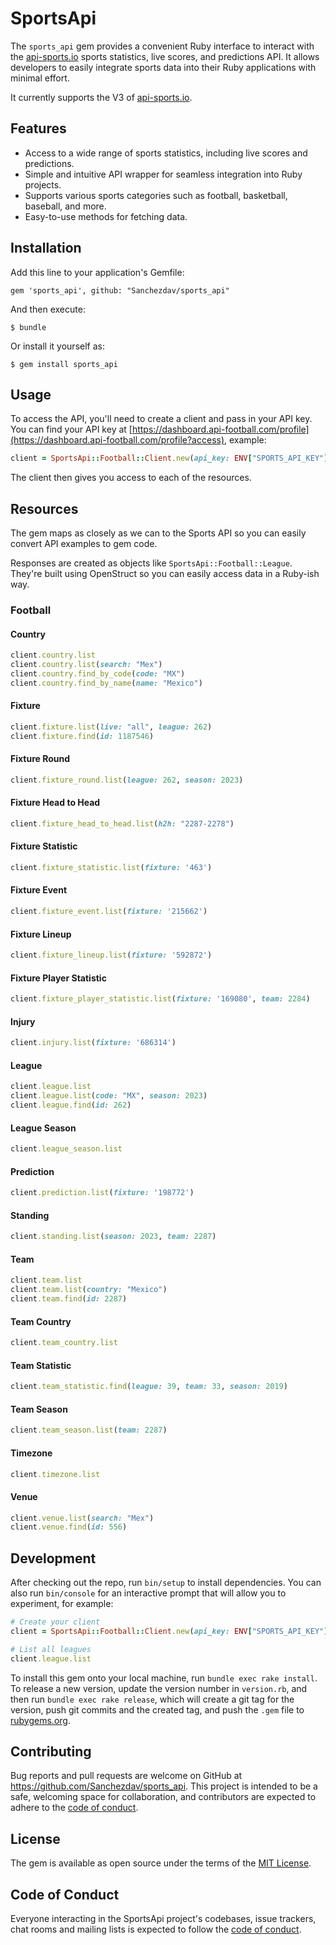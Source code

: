 # SportsApi

The `sports_api` gem provides a convenient Ruby interface to interact with the [api-sports.io](https://api-sports.io/) sports statistics, live scores, and predictions API. It allows developers to easily integrate sports data into their Ruby applications with minimal effort.

It currently supports the V3 of [api-sports.io](https://api-sports.io/).

## Features

- Access to a wide range of sports statistics, including live scores and predictions.
- Simple and intuitive API wrapper for seamless integration into Ruby projects.
- Supports various sports categories such as football, basketball, baseball, and more.
- Easy-to-use methods for fetching data.

## Installation

Add this line to your application's Gemfile:

    gem 'sports_api', github: "Sanchezdav/sports_api"

And then execute:

    $ bundle

Or install it yourself as:

    $ gem install sports_api


## Usage

To access the API, you'll need to create a client and pass in your API key. You can find your API key at [https://dashboard.api-football.com/profile](https://dashboard.api-football.com/profile?access), example:

```ruby
client = SportsApi::Football::Client.new(api_key: ENV["SPORTS_API_KEY"])
```

The client then gives you access to each of the resources.

## Resources

The gem maps as closely as we can to the Sports API so you can easily convert API examples to gem code.

Responses are created as objects like `SportsApi::Football::League`. They're built using OpenStruct so you can easily access data in a Ruby-ish way.

### Football

#### Country

```ruby
client.country.list
client.country.list(search: "Mex")
client.country.find_by_code(code: "MX")
client.country.find_by_name(name: "Mexico")
```

#### Fixture

```ruby
client.fixture.list(live: "all", league: 262)
client.fixture.find(id: 1187546)
```

#### Fixture Round

```ruby
client.fixture_round.list(league: 262, season: 2023)
```

#### Fixture Head to Head

```ruby
client.fixture_head_to_head.list(h2h: "2287-2278")
```

#### Fixture Statistic

```ruby
client.fixture_statistic.list(fixture: '463')
```

#### Fixture Event

```ruby
client.fixture_event.list(fixture: '215662')
```

#### Fixture Lineup

```ruby
client.fixture_lineup.list(fixture: '592872')
```

#### Fixture Player Statistic

```ruby
client.fixture_player_statistic.list(fixture: '169080', team: 2284)
```

#### Injury

```ruby
client.injury.list(fixture: '686314')
```

#### League

```ruby
client.league.list
client.league.list(code: "MX", season: 2023)
client.league.find(id: 262)
```

#### League Season

```ruby
client.league_season.list
```

#### Prediction

```ruby
client.prediction.list(fixture: '198772')
```

#### Standing

```ruby
client.standing.list(season: 2023, team: 2287)
```

#### Team

```ruby
client.team.list
client.team.list(country: "Mexico")
client.team.find(id: 2287)
```

#### Team Country

```ruby
client.team_country.list
```

#### Team Statistic

```ruby
client.team_statistic.find(league: 39, team: 33, season: 2019)
```

#### Team Season

```ruby
client.team_season.list(team: 2287)
```

#### Timezone

```ruby
client.timezone.list
```

#### Venue

```ruby
client.venue.list(search: "Mex")
client.venue.find(id: 556)
```

## Development

After checking out the repo, run `bin/setup` to install dependencies. You can also run `bin/console` for an interactive prompt that will allow you to experiment, for example:

```ruby
# Create your client
client = SportsApi::Football::Client.new(api_key: ENV["SPORTS_API_KEY"])

# List all leagues
client.league.list
```

To install this gem onto your local machine, run `bundle exec rake install`. To release a new version, update the version number in `version.rb`, and then run `bundle exec rake release`, which will create a git tag for the version, push git commits and the created tag, and push the `.gem` file to [rubygems.org](https://rubygems.org).

## Contributing

Bug reports and pull requests are welcome on GitHub at https://github.com/Sanchezdav/sports_api. This project is intended to be a safe, welcoming space for collaboration, and contributors are expected to adhere to the [code of conduct](https://github.com/[Sanchezdav/sports_api/blob/master/CODE_OF_CONDUCT.md).

## License

The gem is available as open source under the terms of the [MIT License](https://opensource.org/licenses/MIT).

## Code of Conduct

Everyone interacting in the SportsApi project's codebases, issue trackers, chat rooms and mailing lists is expected to follow the [code of conduct](https://github.com/Sanchezdav/sports_api/blob/master/CODE_OF_CONDUCT.md).
